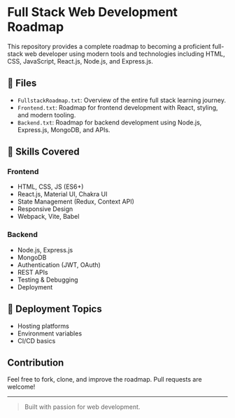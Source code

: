 

# Full Stack Web Development Roadmap

This repository provides a complete roadmap to becoming a proficient full-stack web developer using modern tools and technologies including HTML, CSS, JavaScript, React.js, Node.js, and Express.js.

## 📁 Files

- `FullstackRoadmap.txt`: Overview of the entire full stack learning journey.
- `Frontend.txt`: Roadmap for frontend development with React, styling, and modern tooling.
- `Backend.txt`: Roadmap for backend development using Node.js, Express.js, MongoDB, and APIs.

## 🧠 Skills Covered

### Frontend
- HTML, CSS, JS (ES6+)
- React.js, Material UI, Chakra UI
- State Management (Redux, Context API)
- Responsive Design
- Webpack, Vite, Babel

### Backend
- Node.js, Express.js
- MongoDB
- Authentication (JWT, OAuth)
- REST APIs
- Testing & Debugging
- Deployment

## 🚀 Deployment Topics
- Hosting platforms
- Environment variables
- CI/CD basics

## Contribution
Feel free to fork, clone, and improve the roadmap. Pull requests are welcome!

---

> Built with passion for web development.
